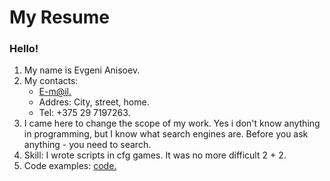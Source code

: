 # My Resume #
### Hello! ###
1. My name is Evgeni Anisoev.
2. My contacts:
   * [E-m@il.](mailto:trash_jack@mail.ru)
   * Addres: City, street, home.
   * Tel: +375 29 7197263.
3. I came here to change the scope of my work. Yes i don't know anything in programming, but I know what search engines are. Before you ask anything - you need to search.
4. Skill: I wrote scripts in cfg games. It was no more difficult 2 + 2.
5. Code examples: [code.](https://github.com/nupaT/warmup)
